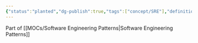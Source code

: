 ```yaml
---
{"status":"planted","dg-publish":true,"tags":["concept/SRE"],"definition":"Immutable is used to describe systems, components, or resources that remain unchanged during their entire lifecycle.","creation_date":"2024-05-02 13:00","permalink":"/concepts/immutable/","dgPassFrontmatter":true}
---
```


Part of [[MOCs/Software Engineering Patterns\|Software Engineering Patterns]]
